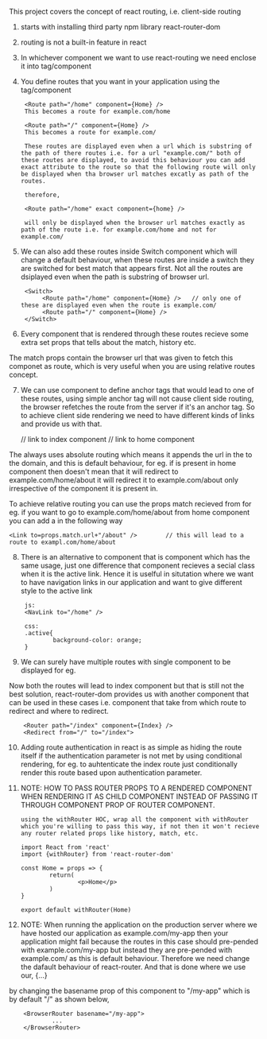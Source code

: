 This project covers the concept of react routing, i.e. client-side routing

1. starts with installing third party npm library react-router-dom
2. routing is not a built-in feature in react
3. In whichever component we want to use react-routing we need enclose it into <BrowserRouter> </BrowserRouter> tag/component 
4. You define routes that you want in your application using the <Route> tag/component
        
        <Route path="/home" component={Home} />
        This becomes a route for example.com/home

        <Route path="/" component={Home} />
        This becomes a route for example.com/

        These routes are displayed even when a url which is substring of the path of there routes i.e. for a url "example.com/" both of these routes are displayed, to avoid this behaviour you can add exact attribute to the route so that the following route will only be displayed when tha browser url matches excatly as path of the routes.

        therefore, 

        <Route path="/home" exact component={home} />

        will only be displayed when the browser url matches exactly as path of the route i.e. for example.com/home and not for example.com/ 

5. We can also add these routes inside Switch component which will change a default behaviour, when these routes are inside a switch they are switched for best match that appears first. Not all the routes are dsiplayed even when the path is substring of browser url.


        <Switch>
             <Route path="/home" component={Home} />   // only one of these are displayed even when the route is example.com/
             <Route path="/" component={Home} />
        </Switch>

6. Every component that is rendered through these routes recieve some extra set props that tells about the match, history etc.

The match props contain the browser url that was given to fetch this componet as route, which is very useful when you are using relative routes concept.

7. We can use <Link> component to define anchor tags that would lead to one of these routes, using simple anchor tag will not cause client side routing, the browser refetches the route from the server if it's an anchor tag. So to achieve client side rendering we need to have different kinds of links and <Link> provide us with that.

    <Link to="/" />         // link to index component
    <Link to="/home" />   // link to home component

The <Link> always uses absolute routing which means it appends the url in the <Link> to the domain, and this is default behaviour, for eg. if <Link to="/about"> is present in home component then doesn't mean that it will redirect to example.com/home/about it will redirect it to example.com/about only irrespective of the component it is present in.

To achieve relative routing you can use the props match recieved from <Route> for eg. if you want to go to example.com/home/about from home component you can add a <Link> in the following way

    <Link to=props.match.url+"/about" />        // this will lead to a route to exampl.com/home/about

8. There is an alternative to <Link> component that is <NavLink> component which has the same usage, just one difference that <NavLink> component recieves a secial class when it is the active link. Hence it is uselful in situtation where we want to have navigation links in our application and want to give different style to the active link

        js:
        <NavLink to="/home" />

        css:
        .active{
                background-color: orange;
        } 

9. We can surely have multiple routes with single component to be displayed for eg. 
        <Route path="/index" component={Index} />
        <Route path="/" component={Index} />

Now both the routes will lead to index component but that is still not the best solution, react-router-dom provides us with another component that can be used in these cases i.e. <Redirect> component that take from which route to redirect and where to redirect.

        <Router path="/index" component={Index} />
        <Redirect from="/" to="/index">

10. Adding route authentication in react is as simple as hiding the route itself if the authentication parameter is not met by using conditional rendering, for eg. to auhtenticate the index route just conditionally render this route based upon authentication parameter.

11. NOTE: HOW TO PASS ROUTER PROPS TO A RENDERED COMPONENT WHEN RENDERING IT AS CHILD COMPONENT INSTEAD OF PASSING IT THROUGH COMPONENT PROP OF ROUTER COMPONENT.

        using the withRouter HOC, wrap all the component with withRouter which you're willing to pass this way, if not then it won't recieve any router related props like history, match, etc.

        import React from 'react'
        import {withRouter} from 'react-router-dom'

        const Home = props => {
                return(
                        <p>Home</p>
                )
        }

        export default withRouter(Home)

12. NOTE: When running the application on the production server where we have hosted our application as example.com/my-app then your application might fail because the routes in this case should pre-pended with example.com/my-app but instead they are pre-pended with example.com/ as this is default behaviour. Therefore we need change the dafault behaviour of react-router. And that is done where we use our,
        <BrowserRouter>
                {...}
        </BrowserRouter>

by changing the basename prop of this component to "/my-app" which is by default "/" as shown below,

        <BrowserRouter basename="/my-app">
                ...
        </BrowserRouter>